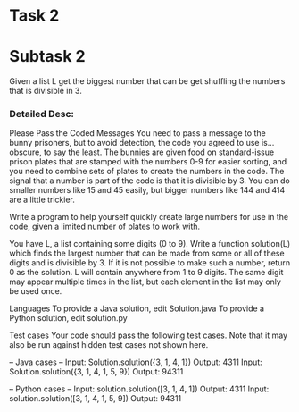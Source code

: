 # Task 2
# Subtask 2
Given a list L get the biggest number that can be get shuffling the numbers that is divisible in 3.

### Detailed Desc:
Please Pass the Coded Messages
You need to pass a message to the bunny prisoners, but
to avoid detection, the code you agreed to use is… 
obscure, to say the least. The bunnies are given food 
on standard-issue prison plates that are stamped with 
the numbers 0-9 for easier sorting, and you need to 
combine sets of plates to create the numbers in the 
code. The signal that a number is part of the code is 
that it is divisible by 3. You can do smaller numbers 
like 15 and 45 easily, but bigger numbers like 144 and 
414 are a little trickier. 

Write a program to help yourself quickly create large 
numbers for use in the code, given a limited number of 
plates to work with.

You have L, a list containing some digits (0 to 9). 
Write a function solution(L) which finds the largest 
number that can be made from some or all of these 
digits and is divisible by 3. If it is not possible to 
make such a number, return 0 as the solution. L will 
contain anywhere from 1 to 9 digits. The same digit may 
appear multiple times in the list, but each element in 
the list may only be used once.

Languages
To provide a Java solution, edit Solution.java
To provide a Python solution, edit solution.py

Test cases
Your code should pass the following test cases.
Note that it may also be run against hidden test cases 
not shown here.

 – Java cases – 
Input:
Solution.solution({3, 1, 4, 1})
Output:
4311
Input:
Solution.solution({3, 1, 4, 1, 5, 9})
Output:
94311

 – Python cases – 
Input:
solution.solution([3, 1, 4, 1])
Output:
4311
Input:
solution.solution([3, 1, 4, 1, 5, 9])
Output:
94311
